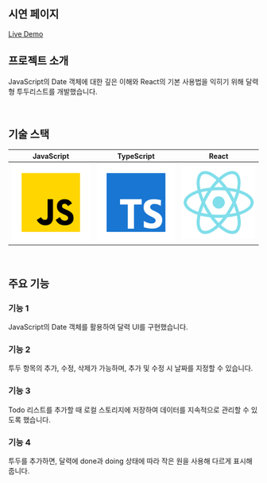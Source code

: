 
## 시연 페이지
[Live Demo](https://calendar-todo-roan.vercel.app/)


## 프로젝트 소개
<p>
    JavaScript의 Date 객체에 대한 깊은 이해와 React의 기본 사용법을 익히기 위해 달력형 투두리스트를 개발했습니다.
</p>

<br>

## 기술 스택

| JavaScript | TypeScript |  React   |
| :--------: | :--------: | :------: |
|   ![js]    |   ![ts]    | ![react] |

<br>

## 주요 기능

### 기능 1
<p>JavaScript의 Date 객체를 활용하여 달력 UI를 구현했습니다.</p>

### 기능 2
<p>투두 항목의 추가, 수정, 삭제가 가능하며, 추가 및 수정 시 날짜를 지정할 수 있습니다.</p>

### 기능 3
<p>Todo 리스트를 추가할 때 로컬 스토리지에 저장하여 데이터를 지속적으로 관리할 수 있도록 했습니다.</p>

### 기능 4
<p>투두를 추가하면, 달력에 done과 doing 상태에 따라 작은 원을 사용해 다르게 표시해줍니다.</p>

<br>

<!-- Stack Icon Refernces -->

[js]: /stacks/javascript.svg
[ts]: /stacks/typescript.svg
[react]: /stacks/react.svg
